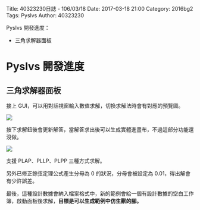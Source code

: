 Title: 40323230日誌 - 106/03/18
Date: 2017-03-18 21:00
Category: 2016bg2
Tags: Pyslvs
Author: 40323230

Pyslvs 開發進度：

* 三角求解器面板

<!-- PELICAN_END_SUMMARY -->

Pyslvs 開發進度
===

三角求解器面板
---

接上 GUI，可以用對話視窗輸入數值求解，切換求解法時會有對應的預覽圖。

![](https://raw.githubusercontent.com/coursemdetw/project_site_files/gh-pages/files/2016spring/g2/Python_solvespace/0318_01.png)

按下求解鈕後會更新解答，當解答求出後可以生成實體進畫布，不過這部分功能還沒做。

![](https://raw.githubusercontent.com/coursemdetw/project_site_files/gh-pages/files/2016spring/g2/Python_solvespace/0318_02.png)

支援 PLAP、PLLP、PLPP 三種方式求解。

另外已修正餘弦定理公式產生分母為 0 的狀況，分母會被設定為 0.01，得出解會有少許誤差。

最後，這種設計數據會納入檔案格式中，新的範例會給一個有設計數據的空白工作簿，啟動面板後求解，**目標是可以生成範例中仿生獸的腳。**